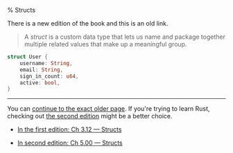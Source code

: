 % Structs

There is a new edition of the book and this is an old link.

> A _struct_ is a custom data type that lets us name and package together multiple related values that make up a meaningful group.

```rust
struct User {
    username: String,
    email: String,
    sign_in_count: u64,
    active: bool,
}
```

---

You can [continue to the exact older page][1].
If you're trying to learn Rust, checking out [the second edition][2] might be a better choice.

* [In the first edition: Ch 3.12 — Structs][1]

* [In second edition: Ch 5.00 — Structs][2]


[1]: first-edition/structs.html
[2]: second-edition/ch05-00-structs.html
